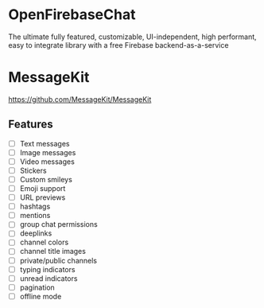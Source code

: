 # OpenFirebaseChat
The ultimate fully featured, customizable, UI-independent, high performant, easy to integrate library with a free Firebase backend-as-a-service

# MessageKit
https://github.com/MessageKit/MessageKit

## Features

- [ ] Text messages
- [ ] Image messages
- [ ] Video messages
- [ ] Stickers
- [ ] Custom smileys
- [ ] Emoji support
- [ ] URL previews
- [ ] hashtags
- [ ] mentions
- [ ] group chat permissions
- [ ] deeplinks
- [ ] channel colors
- [ ] channel title images
- [ ] private/public channels
- [ ] typing indicators
- [ ] unread indicators
- [ ] pagination
- [ ] offline mode
